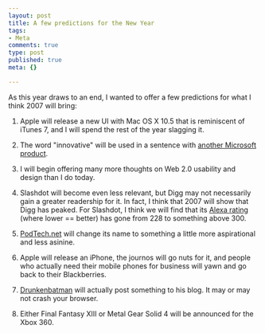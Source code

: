 ```yaml
--- 
layout: post
title: A few predictions for the New Year
tags: 
- Meta
comments: true
type: post
published: true
meta: {}

---
```

As this year draws to an end, I wanted to offer a few predictions for what I think 2007 will bring:

  1. Apple will release a new UI with Mac OS X 10.5 that is reminiscent of iTunes 7, and I will spend the rest of the year slagging it.

  2. The word "innovative" will be used in a sentence with <a href="http://www.pcworld.com/article/id,128176-page,1/article.html">another Microsoft product</a>.

  3. I will begin offering many more thoughts on Web 2.0 usability and design than I do today.

  4. Slashdot will become even less relevant, but Digg may not necessarily gain a greater readership for it. In fact, I think that 2007 will show that Digg has peaked. For Slashdot, I think we will find that its <a href="http://www.alexa.com/data/details/traffic_details?url=slashdot.org">Alexa rating</a> (where lower == better) has gone from 228 to something above 300.

  5. <a href="http://www.podtech.net/home/">PodTech.net</a> will change its name to something a little more aspirational and less asinine.

  6. Apple will release an iPhone, the journos will go nuts for it, and people who actually need their mobile phones for business will yawn and go back to their Blackberries.

  7. <a href="http://www.drunkenblog.com">Drunkenbatman</a> will actually post something to his blog. It may or may not crash your browser.

  8. Either Final Fantasy XIII or Metal Gear Solid 4 will be announced for the Xbox 360.
